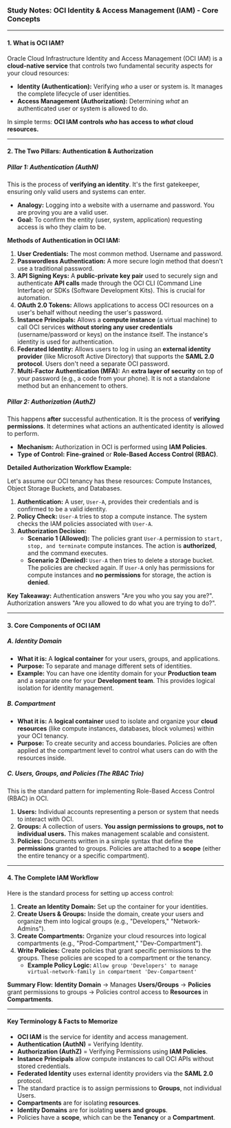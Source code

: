 ### **Study Notes: OCI Identity & Access Management (IAM) - Core Concepts**


---

#### **1. What is OCI IAM?**

Oracle Cloud Infrastructure Identity and Access Management (OCI IAM) is a **cloud-native service** that controls two fundamental security aspects for your cloud resources:

*   **Identity (Authentication):** Verifying *who* a user or system is. It manages the complete lifecycle of user identities.
*   **Access Management (Authorization):** Determining *what* an authenticated user or system is allowed to do.

In simple terms: **OCI IAM controls *who* has access to *what* cloud resources.**

---

#### **2. The Two Pillars: Authentication & Authorization**

##### **Pillar 1: Authentication (AuthN)**
This is the process of **verifying an identity**. It's the first gatekeeper, ensuring only valid users and systems can enter.

*   **Analogy:** Logging into a website with a username and password. You are proving you are a valid user.
*   **Goal:** To confirm the entity (user, system, application) requesting access is who they claim to be.

**Methods of Authentication in OCI IAM:**

1.  **User Credentials:** The most common method. Username and password.
2.  **Passwordless Authentication:** A more secure login method that doesn't use a traditional password.
3.  **API Signing Keys:** A **public-private key pair** used to securely sign and authenticate **API calls** made through the OCI CLI (Command Line Interface) or SDKs (Software Development Kits). This is crucial for automation.
4.  **OAuth 2.0 Tokens:** Allows applications to access OCI resources on a user's behalf without needing the user's password.
5.  **Instance Principals:** Allows a **compute instance** (a virtual machine) to call OCI services **without storing any user credentials** (username/password or keys) on the instance itself. The instance's identity is used for authentication.
6.  **Federated Identity:** Allows users to log in using an **external identity provider** (like Microsoft Active Directory) that supports the **SAML 2.0 protocol**. Users don't need a separate OCI password.
7.  **Multi-Factor Authentication (MFA):** An **extra layer of security** on top of your password (e.g., a code from your phone). It is not a standalone method but an enhancement to others.

##### **Pillar 2: Authorization (AuthZ)**
This happens **after** successful authentication. It is the process of **verifying permissions**. It determines what actions an authenticated identity is allowed to perform.

*   **Mechanism:** Authorization in OCI is performed using **IAM Policies**.
*   **Type of Control:** **Fine-grained** or **Role-Based Access Control (RBAC)**.

**Detailed Authorization Workflow Example:**

Let's assume our OCI tenancy has these resources: Compute Instances, Object Storage Buckets, and Databases.

1.  **Authentication:** A user, `User-A`, provides their credentials and is confirmed to be a valid identity.
2.  **Policy Check:** `User-A` tries to stop a compute instance. The system checks the IAM policies associated with `User-A`.
3.  **Authorization Decision:**
    *   **Scenario 1 (Allowed):** The policies grant `User-A` permission to `start, stop, and terminate` compute instances. The action is **authorized**, and the command executes.
    *   **Scenario 2 (Denied):** `User-A` then tries to delete a storage bucket. The policies are checked again. If `User-A` only has permissions for compute instances and **no permissions** for storage, the action is **denied**.

**Key Takeaway:** Authentication answers "Are you who you say you are?". Authorization answers "Are you allowed to do what you are trying to do?".

---

#### **3. Core Components of OCI IAM**

##### **A. Identity Domain**
*   **What it is:** A **logical container** for your users, groups, and applications.
*   **Purpose:** To separate and manage different sets of identities.
*   **Example:** You can have one identity domain for your **Production team** and a separate one for your **Development team**. This provides logical isolation for identity management.

##### **B. Compartment**
*   **What it is:** A **logical container** used to isolate and organize your **cloud resources** (like compute instances, databases, block volumes) within your OCI tenancy.
*   **Purpose:** To create security and access boundaries. Policies are often applied at the compartment level to control what users can do with the resources inside.

##### **C. Users, Groups, and Policies (The RBAC Trio)**
This is the standard pattern for implementing Role-Based Access Control (RBAC) in OCI.

1.  **Users:** Individual accounts representing a person or system that needs to interact with OCI.
2.  **Groups:** A collection of users. **You assign permissions to groups, not to individual users.** This makes management scalable and consistent.
3.  **Policies:** Documents written in a simple syntax that define the **permissions** granted to groups. Policies are attached to a **scope** (either the entire tenancy or a specific compartment).

---

#### **4. The Complete IAM Workflow**

Here is the standard process for setting up access control:

1.  **Create an Identity Domain:** Set up the container for your identities.
2.  **Create Users & Groups:** Inside the domain, create your users and organize them into logical groups (e.g., "Developers," "Network-Admins").
3.  **Create Compartments:** Organize your cloud resources into logical compartments (e.g., "Prod-Compartment," "Dev-Compartment").
4.  **Write Policies:** Create policies that grant specific permissions to the groups. These policies are scoped to a compartment or the tenancy.
    *   **Example Policy Logic:** `Allow group 'Developers' to manage virtual-network-family in compartment 'Dev-Compartment'`

**Summary Flow:**
**Identity Domain** -> Manages **Users/Groups** -> **Policies** grant permissions to groups -> Policies control access to **Resources** in **Compartments**.

---

#### **Key Terminology & Facts to Memorize**

*   **OCI IAM** is the service for identity and access management.
*   **Authentication (AuthN)** = Verifying Identity.
*   **Authorization (AuthZ)** = Verifying Permissions using **IAM Policies**.
*   **Instance Principals** allow compute instances to call OCI APIs without stored credentials.
*   **Federated Identity** uses external identity providers via the **SAML 2.0** protocol.
*   The standard practice is to assign permissions to **Groups**, not individual Users.
*   **Compartments** are for isolating **resources**.
*   **Identity Domains** are for isolating **users and groups**.
*   Policies have a **scope**, which can be the **Tenancy** or a **Compartment**.